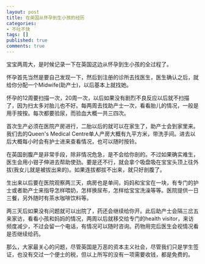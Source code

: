 ```yaml
---
layout: post
title: 在英国从怀孕到生小孩的经历
categories:
- 不吐不快
tags: []
published: true
comments: true
---
```

宝宝两周大，是时候记录一下在英国这边从怀孕到生小孩的全过程了。

怀孕首先当然是要自己发现一下，然后到注册的诊所去找医生，医生确认之后，就给你分配一个Midwife(助产士)，以后基本上就找她。 

怀孕的12周要扫描一次，20周一次，以后如果没有剧烈不良反应以后就不扫描了，因为扫太多对胎儿也不好。每两周去找助产士一次，看看胎儿的情况，一般是用手按按。每次都要验尿，而验血大概一共三四次。 

首次生产必须在医院产房进行，二胎以后的就可以在家生了，助产士会到家里来。我们去的Queen's Medical Centre单人产房大概有九平方米，带洗手间。进去以后大概每小时会有护士进来查看情况，也可以随时按铃。 

在英国剖腹产是非常手段，除非情况危急，是不会给你剖的。不过如果确实难生，医生会用小钳子伸进去帮助使劲。要是还不行，就会拿个吸盘吸在宝宝头顶上往外拔(我女儿就是被拔出来的)。如果连拔都拔不出来，就只好剖腹了。 

生出来以后要在医院观察两三天，病房也是单间，妈妈和宝宝在一块，有专门的护士或者助产士来指导怎样喂奶，怎样换尿布，怎样给宝宝洗澡等等。医院提供一日三餐，另外随时有茶水咖啡饮料等。 

两三天后如果没有问题就可以出院了，药还会继续给你开。此后助产士会隔三岔五来家访，看看小孩和妈妈的情况，两周以后就移交给专门的health visitor，来访频度减少，不过会留一个电话，有情况可以随时咨询。药物用完后医生会视情况看是否继续给药。 

那么，大家最关心的问题，尽管英国是万恶的资本主义社会，尽管我们只是学生签证，也没有交过一个便士的税，但以上所写的没有一项需要收钱，都是免费的。
